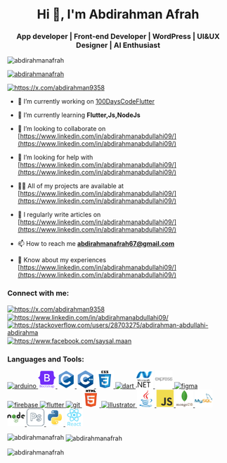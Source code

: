 <h1 align="center">Hi 👋, I'm Abdirahman Afrah</h1>
<h3 align="center">App developer | Front-end Developer | WordPress | UI&UX Designer | AI Enthusiast</h3>

<p align="left"> <img src="https://komarev.com/ghpvc/?username=abdirahmanafrah&label=Profile%20views&color=0e75b6&style=flat" alt="abdirahmanafrah" /> </p>

<p align="left"> <a href="https://github.com/ryo-ma/github-profile-trophy"><img src="https://github-profile-trophy.vercel.app/?username=abdirahmanafrah" alt="abdirahmanafrah" /></a> </p>

<p align="left"> <a href="https://twitter.com/https://x.com/abdirahman9358" target="blank"><img src="https://img.shields.io/twitter/follow/https://x.com/abdirahman9358?logo=twitter&style=for-the-badge" alt="https://x.com/abdirahman9358" /></a> </p>

- 🔭 I’m currently working on [100DaysCodeFlutter](https://www.linkedin.com/in/abdirahmanabdullahi09/)

- 🌱 I’m currently learning **Flutter,Js,NodeJs**

- 👯 I’m looking to collaborate on [https://www.linkedin.com/in/abdirahmanabdullahi09/](https://www.linkedin.com/in/abdirahmanabdullahi09/)

- 🤝 I’m looking for help with [https://www.linkedin.com/in/abdirahmanabdullahi09/](https://www.linkedin.com/in/abdirahmanabdullahi09/)

- 👨‍💻 All of my projects are available at [https://www.linkedin.com/in/abdirahmanabdullahi09/](https://www.linkedin.com/in/abdirahmanabdullahi09/)

- 📝 I regularly write articles on [https://www.linkedin.com/in/abdirahmanabdullahi09/](https://www.linkedin.com/in/abdirahmanabdullahi09/)

- 📫 How to reach me **abdirahmanafrah67@gmail.com**

- 📄 Know about my experiences [https://www.linkedin.com/in/abdirahmanabdullahi09/](https://www.linkedin.com/in/abdirahmanabdullahi09/)

<h3 align="left">Connect with me:</h3>
<p align="left">
<a href="https://twitter.com/https://x.com/abdirahman9358" target="blank"><img align="center" src="https://raw.githubusercontent.com/rahuldkjain/github-profile-readme-generator/master/src/images/icons/Social/twitter.svg" alt="https://x.com/abdirahman9358" height="30" width="40" /></a>
<a href="https://linkedin.com/in/https://www.linkedin.com/in/abdirahmanabdullahi09/" target="blank"><img align="center" src="https://raw.githubusercontent.com/rahuldkjain/github-profile-readme-generator/master/src/images/icons/Social/linked-in-alt.svg" alt="https://www.linkedin.com/in/abdirahmanabdullahi09/" height="30" width="40" /></a>
<a href="https://stackoverflow.com/users/https://stackoverflow.com/users/28703275/abdirahman-abdullahi-abdirahma" target="blank"><img align="center" src="https://raw.githubusercontent.com/rahuldkjain/github-profile-readme-generator/master/src/images/icons/Social/stack-overflow.svg" alt="https://stackoverflow.com/users/28703275/abdirahman-abdullahi-abdirahma" height="30" width="40" /></a>
<a href="https://fb.com/https://www.facebook.com/saysal.maan" target="blank"><img align="center" src="https://raw.githubusercontent.com/rahuldkjain/github-profile-readme-generator/master/src/images/icons/Social/facebook.svg" alt="https://www.facebook.com/saysal.maan" height="30" width="40" /></a>
</p>

<h3 align="left">Languages and Tools:</h3>
<p align="left"> <a href="https://www.arduino.cc/" target="_blank" rel="noreferrer"> <img src="https://cdn.worldvectorlogo.com/logos/arduino-1.svg" alt="arduino" width="40" height="40"/> </a> <a href="https://getbootstrap.com" target="_blank" rel="noreferrer"> <img src="https://raw.githubusercontent.com/devicons/devicon/master/icons/bootstrap/bootstrap-plain-wordmark.svg" alt="bootstrap" width="40" height="40"/> </a> <a href="https://www.cprogramming.com/" target="_blank" rel="noreferrer"> <img src="https://raw.githubusercontent.com/devicons/devicon/master/icons/c/c-original.svg" alt="c" width="40" height="40"/> </a> <a href="https://www.w3schools.com/cpp/" target="_blank" rel="noreferrer"> <img src="https://raw.githubusercontent.com/devicons/devicon/master/icons/cplusplus/cplusplus-original.svg" alt="cplusplus" width="40" height="40"/> </a> <a href="https://www.w3schools.com/css/" target="_blank" rel="noreferrer"> <img src="https://raw.githubusercontent.com/devicons/devicon/master/icons/css3/css3-original-wordmark.svg" alt="css3" width="40" height="40"/> </a> <a href="https://dart.dev" target="_blank" rel="noreferrer"> <img src="https://www.vectorlogo.zone/logos/dartlang/dartlang-icon.svg" alt="dart" width="40" height="40"/> </a> <a href="https://dotnet.microsoft.com/" target="_blank" rel="noreferrer"> <img src="https://raw.githubusercontent.com/devicons/devicon/master/icons/dot-net/dot-net-original-wordmark.svg" alt="dotnet" width="40" height="40"/> </a> <a href="https://expressjs.com" target="_blank" rel="noreferrer"> <img src="https://raw.githubusercontent.com/devicons/devicon/master/icons/express/express-original-wordmark.svg" alt="express" width="40" height="40"/> </a> <a href="https://www.figma.com/" target="_blank" rel="noreferrer"> <img src="https://www.vectorlogo.zone/logos/figma/figma-icon.svg" alt="figma" width="40" height="40"/> </a> <a href="https://firebase.google.com/" target="_blank" rel="noreferrer"> <img src="https://www.vectorlogo.zone/logos/firebase/firebase-icon.svg" alt="firebase" width="40" height="40"/> </a> <a href="https://flutter.dev" target="_blank" rel="noreferrer"> <img src="https://www.vectorlogo.zone/logos/flutterio/flutterio-icon.svg" alt="flutter" width="40" height="40"/> </a> <a href="https://git-scm.com/" target="_blank" rel="noreferrer"> <img src="https://www.vectorlogo.zone/logos/git-scm/git-scm-icon.svg" alt="git" width="40" height="40"/> </a> <a href="https://www.w3.org/html/" target="_blank" rel="noreferrer"> <img src="https://raw.githubusercontent.com/devicons/devicon/master/icons/html5/html5-original-wordmark.svg" alt="html5" width="40" height="40"/> </a> <a href="https://www.adobe.com/in/products/illustrator.html" target="_blank" rel="noreferrer"> <img src="https://www.vectorlogo.zone/logos/adobe_illustrator/adobe_illustrator-icon.svg" alt="illustrator" width="40" height="40"/> </a> <a href="https://www.java.com" target="_blank" rel="noreferrer"> <img src="https://raw.githubusercontent.com/devicons/devicon/master/icons/java/java-original.svg" alt="java" width="40" height="40"/> </a> <a href="https://developer.mozilla.org/en-US/docs/Web/JavaScript" target="_blank" rel="noreferrer"> <img src="https://raw.githubusercontent.com/devicons/devicon/master/icons/javascript/javascript-original.svg" alt="javascript" width="40" height="40"/> </a> <a href="https://www.mongodb.com/" target="_blank" rel="noreferrer"> <img src="https://raw.githubusercontent.com/devicons/devicon/master/icons/mongodb/mongodb-original-wordmark.svg" alt="mongodb" width="40" height="40"/> </a> <a href="https://www.mysql.com/" target="_blank" rel="noreferrer"> <img src="https://raw.githubusercontent.com/devicons/devicon/master/icons/mysql/mysql-original-wordmark.svg" alt="mysql" width="40" height="40"/> </a> <a href="https://nodejs.org" target="_blank" rel="noreferrer"> <img src="https://raw.githubusercontent.com/devicons/devicon/master/icons/nodejs/nodejs-original-wordmark.svg" alt="nodejs" width="40" height="40"/> </a> <a href="https://www.photoshop.com/en" target="_blank" rel="noreferrer"> <img src="https://raw.githubusercontent.com/devicons/devicon/master/icons/photoshop/photoshop-line.svg" alt="photoshop" width="40" height="40"/> </a> <a href="https://www.python.org" target="_blank" rel="noreferrer"> <img src="https://raw.githubusercontent.com/devicons/devicon/master/icons/python/python-original.svg" alt="python" width="40" height="40"/> </a> <a href="https://reactjs.org/" target="_blank" rel="noreferrer"> <img src="https://raw.githubusercontent.com/devicons/devicon/master/icons/react/react-original-wordmark.svg" alt="react" width="40" height="40"/> </a> </p>

<p><img align="left" src="https://github-readme-stats.vercel.app/api/top-langs?username=abdirahmanafrah&show_icons=true&locale=en&layout=compact" alt="abdirahmanafrah" /></p>

<p>&nbsp;<img align="center" src="https://github-readme-stats.vercel.app/api?username=abdirahmanafrah&show_icons=true&locale=en" alt="abdirahmanafrah" /></p>

<p><img align="center" src="https://github-readme-streak-stats.herokuapp.com/?user=abdirahmanafrah&" alt="abdirahmanafrah" /></p>
